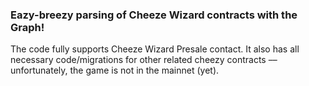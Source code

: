 ### Eazy-breezy parsing of Cheeze Wizard contracts with the Graph! 

The code fully supports Cheeze Wizard Presale contact. It also has all necessary code/migrations for other related cheezy contracts –– unfortunately, the game is not in the mainnet (yet).